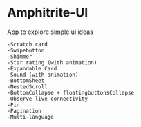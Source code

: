 # Amphitrite-UI
App to explore simple ui ideas

    -Scratch card
    -Swipebutton
    -Shimmer
    -Star rating (with animation)
    -Expandable Card
    -Sound (with animation)
    -BottomSheet
    -NestedScroll
    -BottomCollapse + floatingbuttonsCollapse
    -Observe live connectivity
    -Pin
    -Pagination
    -Multi-language